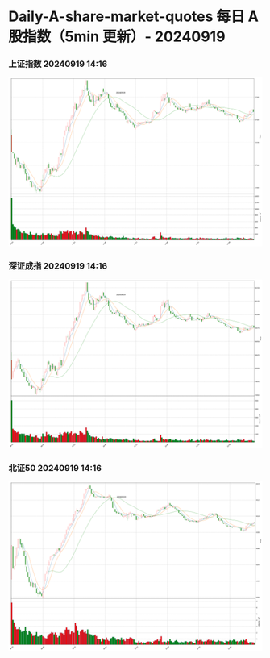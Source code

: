 
# Daily-A-share-market-quotes 每日 A 股指数（5min 更新）- 20240919

### 上证指数 20240919 14:16
![](./fig/2024/9/20240919-sh000001.png)

### 深证成指 20240919 14:16
![](./fig/2024/9/20240919-sz399001.png)

### 北证50 20240919 14:16
![](./fig/2024/9/20240919-bj899050.png)
